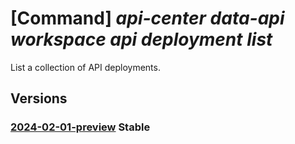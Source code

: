 # [Command] _api-center data-api workspace api deployment list_

List a collection of API deployments.

## Versions

### [2024-02-01-preview](/Resources/data-plane/apicenter.dataapi/L3dvcmtzcGFjZXMve30vYXBpcy97fS9kZXBsb3ltZW50cw==/2024-02-01-preview.xml) **Stable**

<!-- data-plane:apicenter.dataapi /workspaces/{}/apis/{}/deployments 2024-02-01-preview -->
